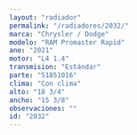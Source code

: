 ```yaml
---
layout: "radiador"
permalink: "/radiadores/2032/"
marca: "Chrysler / Dodge"
modelo: "RAM Promaster Rapid"
ano: "2021"
motor: "L4 1.4"
transmision: "Estándar"
parte: "51851016"
clima: "Con clima"
alto: "18 3/4"
ancho: "15 3/8"
observaciones: ""
id: "2032"
---
```


